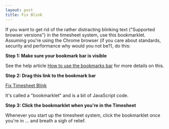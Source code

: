 ```yaml
---
layout: post
title: Fix Blink
---
```


If you want to get rid of the rather distracting blinking text ("Supported browser versions") in the timesheet system, use this bookmarklet. Assuming you're using the Chrome browser (if you care about standards, security and performance why would you not be?), do this:

__Step 1: Make sure your bookmark bar is visible__

See the help article [How to use the bookmarks bar](https://support.google.com/chrome/answer/95745?hl=en-GB) for more details on this.

__Step 2: Drag this link to the bookmark bar__

<a href="javascript:(function(){ blinkeffect = function() {};})();">Fix Timesheet Blink</a>

It's called a "bookmarklet" and is a bit of JavaScript code.

__Step 3: Click the bookmarklet when you're in the Timesheet__

Whenever you start up the timesheet system, click the bookmarklet once you're in ... and breath a sigh of relief.

